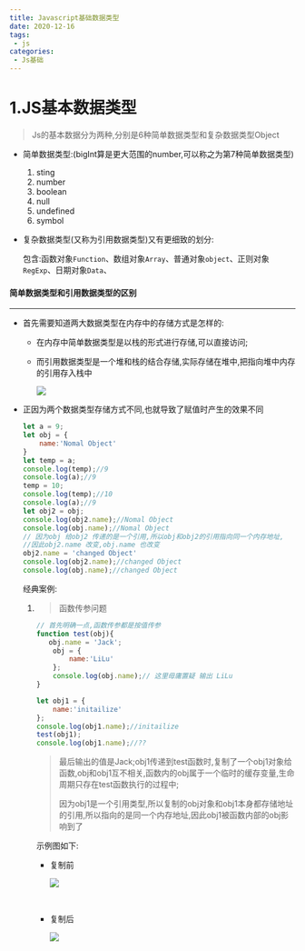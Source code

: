```yaml
---
title: Javascript基础数据类型
date: 2020-12-16
tags:
 - js
categories:
 - Js基础
---
```


# 1.JS基本数据类型

> Js的基本数据分为两种,分别是6种简单数据类型和复杂数据类型Object

- 简单数据类型:(bigInt算是更大范围的number,可以称之为第7种简单数据类型)

  1. sting 
  2. number
  3. boolean
  4. null
  5. undefined
  6. symbol

- 复杂数据类型(又称为引用数据类型)又有更细致的划分:

  包含:函数对象`Function`、数组对象`Array`、普通对象`object`、正则对象`RegExp`、日期对象`Data`、

#### 简单数据类型和引用数据类型的区别

---

- 首先需要知道两大数据类型在内存中的存储方式是怎样的:

  - 在内存中简单数据类型是以栈的形式进行存储,可以直接访问;

  - 而引用数据类型是一个堆和栈的结合存储,实际存储在堆中,把指向堆中内存的引用存入栈中

    ![](/jsbased01.png)

- 正因为两个数据类型存储方式不同,也就导致了赋值时产生的效果不同

  ```javascript
  let a = 9;
  let obj = {
      name:'Nomal Object'
  }
  let temp = a;
  console.log(temp);//9
  console.log(a);//9
  temp = 10;
  console.log(temp);//10
  console.log(a);//9
  let obj2 = obj;
  console.log(obj2.name);//Nomal Object
  console.log(obj.name);//Nomal Object
  // 因为obj 给obj2 传递的是一个引用,所以obj和obj2的引用指向同一个内存地址,
  //因此obj2.name 改变,obj.name 也改变
  obj2.name = 'changed Object'
  console.log(obj2.name);//changed Object
  console.log(obj.name);//changed Object
  
  ```

  经典案例:

  1. > 函数传参问题

     ```javascript
     // 首先明确一点,函数传参都是按值传参
     function test(obj){
     	obj.name = 'Jack';
         obj = {
             name:'LiLu'
         };
         console.log(obj.name);// 这里毋庸置疑 输出 LiLu
     }
     
     let obj1 = {
         name:'initailize'
     };
     console.log(obj1.name);//initailize
     test(obj1);
     console.log(obj1.name);//??
     ```

     > ​	最后输出的值是Jack;obj1传递到test函数时,复制了一个obj1对象给函数,obj和obj1互不相关,函数内的obj属于一个临时的缓存变量,生命周期只存在test函数执行的过程中;
     >
     > ​	因为obj1是一个引用类型,所以复制的obj对象和obj1本身都存储地址的引用,所以指向的是同一个内存地址,因此obj1被函数内部的obj影响到了

     示例图如下:

     - 复制前

       ![](/jsbased02.png)

       ​	

     - 复制后

       ![](/jsbased03.png)

